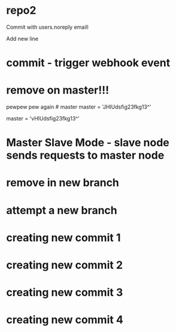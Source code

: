 # repo2

Commit with users.noreply emaill

Add new line
# commit - trigger webhook event

# remove on master!!!
pewpew pew again    # master
master = 'JHIUdsfig23fkg13^'

master = 'vHIUdsfig23fkg13^'

# Master Slave Mode - slave node sends requests to master node



# remove in new branch

# attempt a new branch



# creating new commit 1
# creating new commit 2
# creating new commit 3
# creating new commit 4






